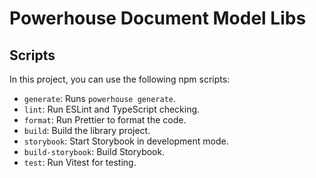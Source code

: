 # Powerhouse Document Model Libs

## Scripts

In this project, you can use the following npm scripts:

-   `generate`: Runs `powerhouse generate`.
-   `lint`: Run ESLint and TypeScript checking.
-   `format`: Run Prettier to format the code.
-   `build`: Build the library project.
-   `storybook`: Start Storybook in development mode.
-   `build-storybook`: Build Storybook.
-   `test`: Run Vitest for testing.
